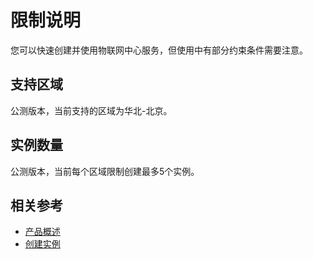 # 限制说明

您可以快速创建并使用物联网中心服务，但使用中有部分约束条件需要注意。

## 支持区域
公测版本，当前支持的区域为华北-北京。

## 实例数量
公测版本，当前每个区域限制创建最多5个实例。


## 相关参考

- [产品概述](../Introduction/Product-Overview.md)
- [创建实例](../Getting-Started/Create-Instance.md)

